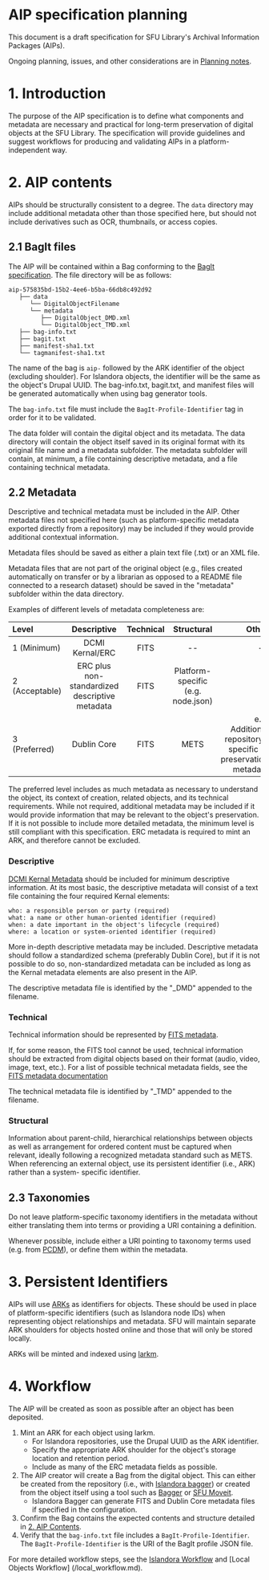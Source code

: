 # AIP specification planning

This document is a draft specification for SFU Library's Archival Information Packages (AIPs).

Ongoing planning, issues, and other considerations are in [Planning notes](/planning_notes.md).

# 1. Introduction

The purpose of the AIP specification is to define what components and metadata are necessary and practical for long-term
preservation of digital objects at the SFU Library. The specification will provide guidelines and suggest workflows for
producing and validating AIPs in a platform-independent way.

# 2. AIP contents

AIPs should be structurally consistent to a degree. The `data` directory may include additional metadata other than
those specified here, but should not include derivatives such as OCR, thumbnails, or access copies.

## 2.1 BagIt files

The AIP will be contained within a Bag conforming to the [BagIt specification](https://www.ietf.org/rfc/rfc8493.txt).
The file directory will be as follows:

```
aip-575835bd-15b2-4ee6-b5ba-66db8c492d92
   ├── data
      └── DigitalObjectFilename
      └── metadata
         ├── DigitalObject_DMD.xml
         └── DigitalObject_TMD.xml
   ├── bag-info.txt
   ├── bagit.txt
   ├── manifest-sha1.txt
   └── tagmanifest-sha1.txt
```
The name of the bag is `aip-` followed by the ARK identifier of the object (excluding shoulder). For Islandora objects, the identifier will be the same as the object's Drupal UUID.
The bag-info.txt, bagit.txt, and manifest files will be generated automatically when using bag generator tools.

The `bag-info.txt` file must include the `BagIt-Profile-Identifier` tag in order for it to be validated.

The data folder will contain the digital object and its metadata. The data directory will contain the object itself
saved in its original format with its original file name and a metadata subfolder. The metadata subfolder will contain,
at minimum, a file containing descriptive metadata, and a file containing technical metadata. 

## 2.2 Metadata

Descriptive and technical metadata must be included in the AIP. Other metadata files not specified here (such as
platform-specific metadata exported directly from a repository) may be included if they would provide additional
contextual information.

Metadata files should be saved as either a plain text file (.txt) or an XML file.

Metadata files that are not part of the original object (e.g., files created automatically on transfer or by a librarian
as opposed to a README file connected to a research dataset) should be saved in the "metadata" subfolder within the data
directory.

Examples of different levels of metadata completeness are:

| Level         | Descriptive     | Technical    | Structural | Other     |
| :---          |    :----:       |    :---:     | :---:      |  ---:     |
| 1 (Minimum)   | DCMI Kernal/ERC | FITS         |       --   |    --     |
| 2 (Acceptable)|  ERC plus non-standardized descriptive metadata    | FITS         | Platform-specific (e.g. node.json)|         |
| 3 (Preferred) |  Dublin Core    | FITS         |   METS     |  e.g. Additional repository-specific or preservation metadata|

The preferred level includes as much metadata as necessary to understand the object, its context of creation, related
objects, and its technical requirements. While not required, additional metadata may be included if it would provide
information that may be relevant to the object's preservation. If it is not possible to include more detailed
metadata, the minimum level is still compliant with this specification. ERC metadata is required to mint an ARK, and 
therefore cannot be excluded.

### Descriptive

[DCMI Kernal Metadata](https://www.dublincore.org/groups/kernel/spec/) should be included for minimum
descriptive information. At its most basic, the descriptive metadata will consist of a text file containing the four 
required Kernal elements:

```
who: a responsible person or party (required)
what: a name or other human-oriented identifier (required)
when: a date important in the object's lifecycle (required)
where: a location or system-oriented identifier (required)
```

More in-depth descriptive metadata may be included. Descriptive metadata should follow a standardized schema
(preferably Dublin Core), but if it is not possible to do so, non-standardized metadata can be included as long as the
Kernal metadata elements are also present in the AIP.

The descriptive metadata file is identified by the "_DMD" appended to the filename.

### Technical

Technical information should be represented by [FITS metadata](https://projects.iq.harvard.edu/fits/home).

If, for some reason, the FITS tool cannot be used, technical information should be extracted from digital objects 
based on their format (audio, video, image, text, etc.). For a list of possible technical metadata fields, see the 
[FITS metadata documentation](https://projects.iq.harvard.edu/fits/fits-xml#metadata)

The technical metadata file is identified by "_TMD" appended to the filename.

### Structural

Information about parent-child, hierarchical relationships between objects as well as arrangement for ordered content
must be captured when relevant, ideally following a recognized metadata standard such as METS. When referencing an
external object, use its persistent identifier (i.e., ARK) rather than a system- specific identifier.

## 2.3 Taxonomies

Do not leave platform-specific taxonomy identifiers in the metadata without either translating them into terms or
providing a URI containing a definition.

Whenever possible, include either a URI pointing to taxonomy terms used (e.g. from [PCDM](https://pcdm.org/)), or define
them within the metadata.

# 3. Persistent Identifiers

AIPs will use [ARKs](https://arks.org/) as identifiers for objects. These should be used in place of platform-specific 
identifiers (such as Islandora node IDs) when representing object relationships and metadata. SFU will maintain 
separate ARK shoulders for objects hosted online and those that will only be stored locally.

ARKs will be minted and indexed using [larkm](https://github.com/mjordan/larkm).

# 4. Workflow

The AIP will be created as soon as possible after an object has been deposited.

1. Mint an ARK for each object using larkm. 
   * For Islandora repositories, use the Drupal UUID as the ARK identifier.
   * Specify the appropriate ARK shoulder for the object's storage location and retention period.
   * Include as many of the ERC metadata fields as possible.
2. The AIP creator will create a Bag from the digital object. This can either be created from the repository
   (i.e., with [Islandora bagger](https://github.com/mjordan/islandora_bagger)) or created from the object itself using
   a tool such as [Bagger](https://github.com/LibraryOfCongress/bagger)
   or [SFU Moveit](https://github.com/axfelix/moveit-electron).
    * Islandora Bagger can generate FITS and Dublin Core metadata files if specified in the configuration.
3. Confirm the Bag contains the expected contents and structure detailed in [2. AIP Contents](#2-aip-contents).
4. Verify that the `bag-info.txt` file includes a `BagIt-Profile-Identifier`. The `BagIt-Profile-Identifier` is the URI
   of the BagIt profile JSON file.

For more detailed workflow steps, see the [Islandora Workflow](/islandora_workflow.md) and [Local Objects Workflow]
(/local_workflow.md).
